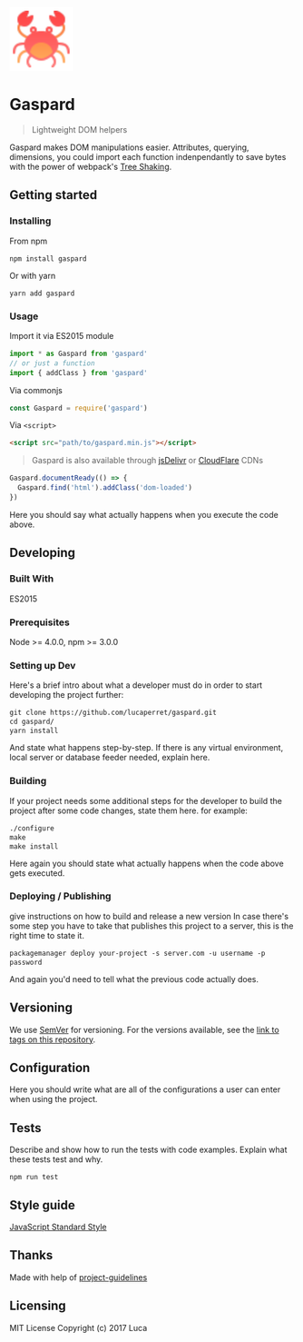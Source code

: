 ![Gaspard Logo](./crab.svg)

# Gaspard
> Lightweight DOM helpers

Gaspard makes DOM manipulations easier. Attributes, querying, dimensions, you could import each function indenpendantly to save bytes with the power of webpack's [Tree Shaking](https://webpack.js.org/guides/tree-shaking/).

## Getting started

### Installing

From npm
```shell
npm install gaspard
```
Or with yarn
```shell
yarn add gaspard
```

### Usage
Import it via ES2015 module
```javascript
import * as Gaspard from 'gaspard'
// or just a function
import { addClass } from 'gaspard'
```
Via commonjs
```javascript
const Gaspard = require('gaspard')
```
Via `<script>`
```html
<script src="path/to/gaspard.min.js"></script>
```
> Gaspard is also available through [jsDelivr](https://cdn.jsdelivr.net/gaspard/0.1.0/gaspard.min.js) or [CloudFlare](https://cdnjs.cloudflare.com/ajax/libs/gaspard/0.1.0/gaspard.min.js) CDNs

```javascript
Gaspard.documentReady(() => {
  Gaspard.find('html').addClass('dom-loaded')
})
```

Here you should say what actually happens when you execute the code above.

## Developing

### Built With
ES2015

### Prerequisites
Node >= 4.0.0, npm >= 3.0.0


### Setting up Dev

Here's a brief intro about what a developer must do in order to start developing
the project further:

```shell
git clone https://github.com/lucaperret/gaspard.git
cd gaspard/
yarn install
```

And state what happens step-by-step. If there is any virtual environment, local server or database feeder needed, explain here.

### Building

If your project needs some additional steps for the developer to build the
project after some code changes, state them here. for example:

```shell
./configure
make
make install
```

Here again you should state what actually happens when the code above gets
executed.

### Deploying / Publishing
give instructions on how to build and release a new version
In case there's some step you have to take that publishes this project to a
server, this is the right time to state it.

```shell
packagemanager deploy your-project -s server.com -u username -p password
```

And again you'd need to tell what the previous code actually does.

## Versioning

We use [SemVer](http://semver.org/) for versioning. For the versions available, see the [link to tags on this repository](/tags).


## Configuration

Here you should write what are all of the configurations a user can enter when
using the project.

## Tests

Describe and show how to run the tests with code examples.
Explain what these tests test and why.

```shell
npm run test
```

## Style guide

[JavaScript Standard Style](https://standardjs.com)


## Thanks

Made with help of [project-guidelines](https://github.com/wearehive/project-guidelines)

## Licensing

MIT License Copyright (c) 2017 Luca

